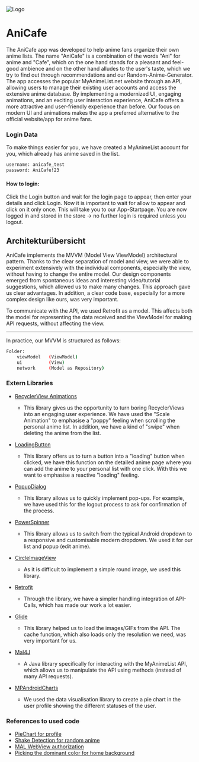 
![Logo](https://i.ibb.co/B36Kfcj/Group-395.png)


# AniCafe


The AniCafe app was developed to help anime fans organize their own anime lists. The name "AniCafe" is a combination of the words "Ani" for anime and "Cafe", which on the one hand stands for a pleasant and feel-good ambience and on the other hand alludes to the user's taste, which we try to find out through recommendations and our Random-Anime-Generator.
The app accesses the popular MyAnimeList.net website through an API, allowing users to manage their existing user accounts and access the extensive anime database. By implementing a modernized UI, engaging animations, and an exciting user interaction experience, AniCafe offers a more attractive and user-friendly experience than before. Our focus on modern UI and animations makes the app a preferred alternative to the official website/app for anime fans.
### Login Data
To make things easier for you, we have created a MyAnimeList account for you, which already has anime saved in the list.

```bash
username: anicafe_test
password: AniCafe!23
```

#### How to login:
Click the Login button and wait for the login page to appear, then enter your details and click Login. Now it is important to wait for allow to appear and click on it only once. This will take you to our App-Startpage. You are now logged in and stored in the store -> no further login is required unless you logout. 


## Architekturübersicht
AniCafe implements the MVVM (Model View ViewModel) architectural pattern. Thanks to the clear separation of model and view, we were able to experiment extensively with the individual components, especially the view, without having to change the entire model. Our design components emerged from spontaneous ideas and interesting video/tutorial suggestions, which allowed us to make many changes. This approach gave us clear advantages. In addition, a clear code base, especially for a more complex design like ours, was very important.

To communicate with the API, we used Retrofit as a model. This affects both the model for representing the data received and the ViewModel for making API requests, without affecting the view.

---

In practice, our MVVM is structured as follows:

```bash
Folder:
    viewModel   (ViewModel)
    ui          (View)
    network     (Model as Repository)
```
### Extern Libraries

- [RecyclerView Animations](https://github.com/wasabeef/recyclerview-animators)
    - This library gives us the opportunity to turn boring RecyclerViews into an engaging user experience. We have used the "Scale Animation" to emphasise a "poppy" feeling when scrolling the personal anime list. In addition, we have a kind of "swipe" when deleting the anime from the list.

- [LoadingButton](https://github.com/leandroBorgesFerreira/LoadingButtonAndroid)
    - This library offers us to turn a button into a "loading" button when clicked, we have this function on the detailed anime page where you can add the anime to your personal list with one click. With this we want to emphasise a reactive "loading" feeling.

- [PopupDialog](https://github.com/wasabeef/recyclerview-animators)
    - This library allows us to quickly implement pop-ups. For example, we have used this for the logout process to ask for confirmation of the process.

- [PowerSpinner](https://github.com/skydoves/PowerSpinner)
    - This library allows us to switch from the typical Android dropdown to a responsive and customisable modern dropdown. We used it for our list and popup (edit anime).

- [CircleImageView](https://github.com/hdodenhof/CircleImageView)
    - As it is difficult to implement a simple round image, we used this library.

- [Retrofit](https://github.com/square/retrofit)
    - Through the library, we have a simpler handling integration of API-Calls, which has made our work a lot easier.

- [Glide](https://github.com/bumptech/glide)
    - This library helped us to load the images/GIFs from the API. The cache function, which also loads only the resolution we need, was very important for us.

- [Mal4J](https://github.com/KatsuteDev/Mal4J)
    - A Java library specifically for interacting with the MyAnimeList API, which allows us to manipulate the API using methods (instead of many API requests).

- [MPAndroidCharts](https://github.com/PhilJay/MPAndroidChart)
    - We used the data visualisation library to create a pie chart in the user profile showing the different statuses of the user.
### References to used code

- [PieChart for profile](https://youtu.be/fsVdzURuo_Y)
- [Shake Detection for random anime](https://youtu.be/fPa9Sev7il8)
- [MAL WebView authorization](https://stackoverflow.com/questions/69686648/oauth2-authorization-to-my-anime-list-not-working)
- [Picking the dominant color for home background](https://stackoverflow.com/questions/8471236/finding-the-dominant-color-of-an-image-in-an-android-drawable) 
